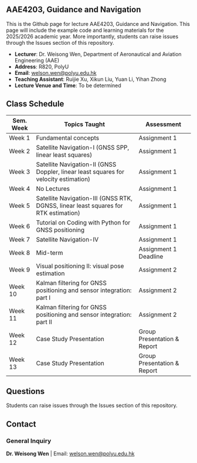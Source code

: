 ## AAE4203, Guidance and Navigation 

This is the Github page for lecture AAE4203, Guidance and Navigation. This page will include the example code and learning materials for the 2025/2026 academic year. More importantly, students can raise issues through the Issues section of this repository.

- **Lecturer**: Dr. Weisong Wen, Department of Aeronautical and Aviation Engineering (AAE)
- **Address**: R820, PolyU 
- **Email**: welson.wen@polyu.edu.hk
- **Teaching Assistant**: Ruijie Xu, Xikun Liu, Yuan Li, Yihan Zhong
- **Lecture Venue and Time**: To be determined

## Class Schedule

| Sem. Week | Topics Taught | Assessment |
|-----------|---------------|------------|
| Week 1    | Fundamental concepts | Assignment 1 |
| Week 2    | Satellite Navigation-I (GNSS SPP, linear least squares) | Assignment 1 |
| Week 3    | Satellite Navigation-II (GNSS Doppler, linear least squares for velocity estimation) | Assignment 1 |
| Week 4    | No Lectures | Assignment 1 |
| Week 5    | Satellite Navigation-III (GNSS RTK, DGNSS, linear least squares for RTK estimation) | Assignment 1 |
| Week 6    | Tutorial on Coding with Python for GNSS positioning | Assignment 1 |
| Week 7    | Satellite Navigation-IV | Assignment 1 |
| Week 8    | Mid-term | Assignment 1 Deadline |
| Week 9    | Visual positioning II: visual pose estimation | Assignment 2 |
| Week 10   | Kalman filtering for GNSS positioning and sensor integration: part I | Assignment 2 |
| Week 11   | Kalman filtering for GNSS positioning and sensor integration: part II | Assignment 2 |
| Week 12   | Case Study Presentation | Group Presentation & Report |
| Week 13   | Case Study Presentation | Group Presentation & Report |

## Questions
Students can raise issues through the Issues section of this repository.

## Contact
### General Inquiry
**Dr. Weisong Wen** | Email: welson.wen@polyu.edu.hk
